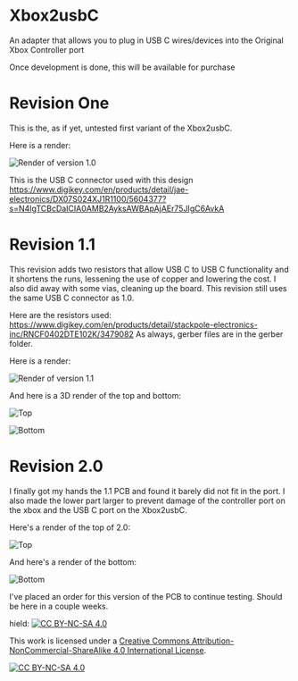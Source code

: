 # Xbox2usbC
An adapter that allows you to plug in USB C wires/devices into the Original Xbox Controller port

Once development is done, this will be available for purchase

# Revision One
This is the, as if yet, untested first variant of the Xbox2usbC. 

Here is a render:

![Render of version 1.0](https://github.com/RyzenGatto/Xbox2usbC/blob/d8a7ebdf93c8e7e2cece45f8f4296b526eb38515/xbox%20Pictures/Revision%201.0/Revision%201.0%20Render.PNG)

This is the USB C connector used with this design 
https://www.digikey.com/en/products/detail/jae-electronics/DX07S024XJ1R1100/5604377?s=N4IgTCBcDaICIA0AMB2AyksAWBApAjAEr75JIgC6AvkA

# Revision 1.1
This revision adds two resistors that allow USB C to USB C functionality and it shortens the runs, lessening the use of copper and lowering the cost. I also did away with some vias, cleaning up the board. This revision still uses the same USB C connector as 1.0.

Here are the resistors used: https://www.digikey.com/en/products/detail/stackpole-electronics-inc/RNCF0402DTE102K/3479082
As always, gerber files are in the gerber folder.

Here is a render:

![Render of version 1.1](https://github.com/RyzenGatto/Xbox2usbC/blob/a4202bf952c8a1183e9e5b38aab00fa569bdce24/xbox%20Pictures/Revision%201.1/Capture.PNG)

And here is a 3D render of the top and bottom:

![Top](https://github.com/RyzenGatto/Xbox2usbC/blob/a4202bf952c8a1183e9e5b38aab00fa569bdce24/xbox%20Pictures/Revision%201.1/3d%20render.PNG)

![Bottom](https://github.com/RyzenGatto/Xbox2usbC/blob/main/xbox%20Pictures/Revision%201.1/rear%203d%20render.PNG)

# Revision 2.0

I finally got my hands the 1.1 PCB and found it barely did not fit in the port. I also made the lower part larger to prevent damage of the controller port on the xbox and the USB C port on the Xbox2usbC.

Here's a render of the top of 2.0:

![Top](https://github.com/RyzenGatto/Xbox2usbC/blob/482e283a2905482e7d1bf3cd8803f7c1213d69ae/xbox%20Pictures/Revision%202.0/Top.PNG)

And here's a render of the bottom:

![Bottom](https://github.com/RyzenGatto/Xbox2usbC/blob/482e283a2905482e7d1bf3cd8803f7c1213d69ae/xbox%20Pictures/Revision%202.0/Bottom.PNG)

I've placed an order for this version of the PCB to continue testing. Should be here in a couple weeks.

hield: [![CC BY-NC-SA 4.0][cc-by-nc-sa-shield]][cc-by-nc-sa]

This work is licensed under a
[Creative Commons Attribution-NonCommercial-ShareAlike 4.0 International License][cc-by-nc-sa].

[![CC BY-NC-SA 4.0][cc-by-nc-sa-image]][cc-by-nc-sa]

[cc-by-nc-sa]: http://creativecommons.org/licenses/by-nc-sa/4.0/
[cc-by-nc-sa-image]: https://licensebuttons.net/l/by-nc-sa/4.0/88x31.png
[cc-by-nc-sa-shield]: https://img.shields.io/badge/License-CC%20BY--NC--SA%204.0-lightgrey.svg
